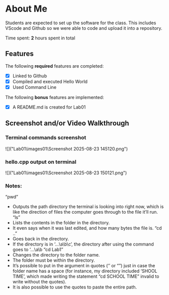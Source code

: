 # About Me

Students are expected to set up the software for the class. This includes VScode and Github so we were able to code and upload it into a repository. 

Time spent: **2** hours spent in total

## Features

The following **required** features are completed:

- [x] Linked to Github
- [x] Compiled and executed Hello World
- [x] Used Command Line

The following **bonus** features are implemented:
- [x] A README.md is created for Lab01

## Screenshot and/or Video Walkthrough

### Terminal commands screenshot
![]("Lab01\images01\Screenshot 2025-08-23 145120.png")

### hello.cpp output on terminal  
![]("Lab01\images01\Screenshot 2025-08-23 150121.png")

### Notes:
“pwd”
- Outputs the path directory the terminal is looking into right now, which is like the direction of files the computer goes through to the file it’ll run.
“ls”
- Lists the contents in the folder in the directory.
- It even says when it was last edited, and how many bytes the file is.
“cd ..”
- Goes back in the directory.
- If the directory is in ‘...\a\b\c’, the directory after using the command goes to ‘...\a\b
“cd Lab1”
- Changes the directory to the folder name.
- The folder must be within the directory.
- It’s possible to put in the argument in quotes (‘’ or “”) just in case the folder name has a space (for instance, my directory included ‘SHOOL TIME’, which made writing the statement “cd SCHOOL TIME” invalid to write without the quotes).
- It is also possible to use the quotes to paste the entire path.
